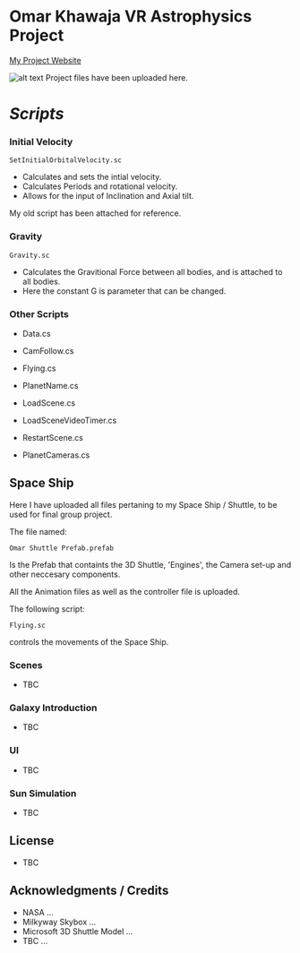# **Omar Khawaja** VR Astrophysics Project

[My Project Website](https://www.omar.digital)

![alt text](https://imgur.com/a/tnbeJZH "Simulation Overview")
Project files have been uploaded here.

# *Scripts*
### Initial Velocity 

```
SetInitialOrbitalVelocity.sc
``` 

* Calculates and sets the intial velocity. 
* Calculates Periods and rotational velocity.
* Allows for the input of Inclination and Axial tilt. 

My old script has been attached for reference. 

### Gravity 

```
Gravity.sc
``` 
* Calculates the Gravitional Force between all bodies, and is attached to all bodies. 
* Here the constant G is parameter that can be changed. 

### Other Scripts

* Data.cs

* CamFollow.cs

* Flying.cs

* PlanetName.cs

* LoadScene.cs

* LoadSceneVideoTimer.cs

* RestartScene.cs

* PlanetCameras.cs



## Space Ship

Here I have uploaded all files pertaning to my Space Ship / Shuttle, to be used for final group project. 

The file named:
```
Omar Shuttle Prefab.prefab
```
Is the Prefab that containts the 3D Shuttle, 'Engines', the Camera set-up and other neccesary components. 

All the Animation files as well as the controller file is uploaded. 

The following script:
```
Flying.sc
``` 
controls the movements of the Space Ship.

### Scenes 

* TBC

### Galaxy Introduction 

* TBC

### UI

* TBC

### Sun Simulation

* TBC


## License

* TBC

## Acknowledgments / Credits

* NASA ... 
* Milkyway Skybox ...
* Microsoft 3D Shuttle Model ...
* TBC ...
